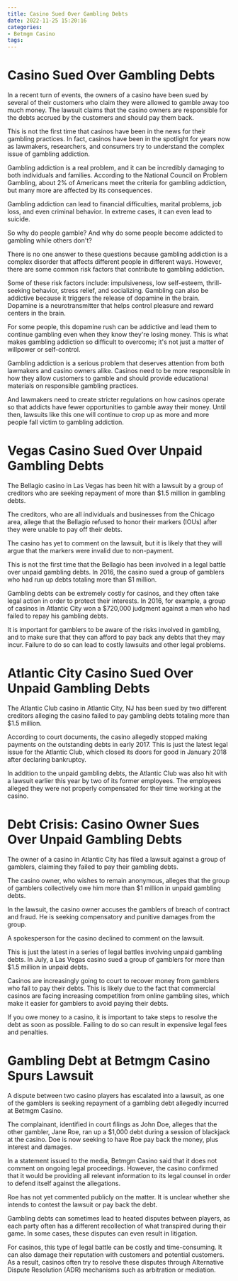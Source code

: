 ```yaml
---
title: Casino Sued Over Gambling Debts
date: 2022-11-25 15:20:16
categories:
- Betmgm Casino
tags:
---
```



#  Casino Sued Over Gambling Debts

In a recent turn of events, the owners of a casino have been sued by several of their customers who claim they were allowed to gamble away too much money. The lawsuit claims that the casino owners are responsible for the debts accrued by the customers and should pay them back.

This is not the first time that casinos have been in the news for their gambling practices. In fact, casinos have been in the spotlight for years now as lawmakers, researchers, and consumers try to understand the complex issue of gambling addiction.

Gambling addiction is a real problem, and it can be incredibly damaging to both individuals and families. According to the National Council on Problem Gambling, about 2% of Americans meet the criteria for gambling addiction, but many more are affected by its consequences.

Gambling addiction can lead to financial difficulties, marital problems, job loss, and even criminal behavior. In extreme cases, it can even lead to suicide.

So why do people gamble? And why do some people become addicted to gambling while others don't?


There is no one answer to these questions because gambling addiction is a complex disorder that affects different people in different ways. However, there are some common risk factors that contribute to gambling addiction.

Some of these risk factors include: impulsiveness, low self-esteem, thrill-seeking behavior, stress relief, and socializing. Gambling can also be addictive because it triggers the release of dopamine in the brain. Dopamine is a neurotransmitter that helps control pleasure and reward centers in the brain.

For some people, this dopamine rush can be addictive and lead them to continue gambling even when they know they're losing money. This is what makes gambling addiction so difficult to overcome; it's not just a matter of willpower or self-control.

Gambling addiction is a serious problem that deserves attention from both lawmakers and casino owners alike. Casinos need to be more responsible in how they allow customers to gamble and should provide educational materials on responsible gambling practices.

And lawmakers need to create stricter regulations on how casinos operate so that addicts have fewer opportunities to gamble away their money. Until then, lawsuits like this one will continue to crop up as more and more people fall victim to gambling addiction.

#  Vegas Casino Sued Over Unpaid Gambling Debts

The Bellagio casino in Las Vegas has been hit with a lawsuit by a group of creditors who are seeking repayment of more than $1.5 million in gambling debts.

The creditors, who are all individuals and businesses from the Chicago area, allege that the Bellagio refused to honor their markers (IOUs) after they were unable to pay off their debts.

The casino has yet to comment on the lawsuit, but it is likely that they will argue that the markers were invalid due to non-payment.

This is not the first time that the Bellagio has been involved in a legal battle over unpaid gambling debts. In 2016, the casino sued a group of gamblers who had run up debts totaling more than $1 million.

Gambling debts can be extremely costly for casinos, and they often take legal action in order to protect their interests. In 2016, for example, a group of casinos in Atlantic City won a $720,000 judgment against a man who had failed to repay his gambling debts.

It is important for gamblers to be aware of the risks involved in gambling, and to make sure that they can afford to pay back any debts that they may incur. Failure to do so can lead to costly lawsuits and other legal problems.

#  Atlantic City Casino Sued Over Unpaid Gambling Debts

The Atlantic Club casino in Atlantic City, NJ has been sued by two different creditors alleging the casino failed to pay gambling debts totaling more than $1.5 million.

According to court documents, the casino allegedly stopped making payments on the outstanding debts in early 2017. This is just the latest legal issue for the Atlantic Club, which closed its doors for good in January 2018 after declaring bankruptcy.

In addition to the unpaid gambling debts, the Atlantic Club was also hit with a lawsuit earlier this year by two of its former employees. The employees alleged they were not properly compensated for their time working at the casino.

# Debt Crisis: Casino Owner Sues Over Unpaid Gambling Debts

The owner of a casino in Atlantic City has filed a lawsuit against a group of gamblers, claiming they failed to pay their gambling debts.

The casino owner, who wishes to remain anonymous, alleges that the group of gamblers collectively owe him more than $1 million in unpaid gambling debts.

In the lawsuit, the casino owner accuses the gamblers of breach of contract and fraud. He is seeking compensatory and punitive damages from the group.

A spokesperson for the casino declined to comment on the lawsuit.

This is just the latest in a series of legal battles involving unpaid gambling debts. In July, a Las Vegas casino sued a group of gamblers for more than $1.5 million in unpaid debts.

Casinos are increasingly going to court to recover money from gamblers who fail to pay their debts. This is likely due to the fact that commercial casinos are facing increasing competition from online gambling sites, which make it easier for gamblers to avoid paying their debts.

If you owe money to a casino, it is important to take steps to resolve the debt as soon as possible. Failing to do so can result in expensive legal fees and penalties.

#  Gambling Debt at Betmgm Casino Spurs Lawsuit

A dispute between two casino players has escalated into a lawsuit, as one of the gamblers is seeking repayment of a gambling debt allegedly incurred at Betmgm Casino.

The complainant, identified in court filings as John Doe, alleges that the other gambler, Jane Roe, ran up a $1,000 debt during a session of blackjack at the casino. Doe is now seeking to have Roe pay back the money, plus interest and damages.

In a statement issued to the media, Betmgm Casino said that it does not comment on ongoing legal proceedings. However, the casino confirmed that it would be providing all relevant information to its legal counsel in order to defend itself against the allegations.

Roe has not yet commented publicly on the matter. It is unclear whether she intends to contest the lawsuit or pay back the debt.

Gambling debts can sometimes lead to heated disputes between players, as each party often has a different recollection of what transpired during their game. In some cases, these disputes can even result in litigation.

For casinos, this type of legal battle can be costly and time-consuming. It can also damage their reputation with customers and potential customers. As a result, casinos often try to resolve these disputes through Alternative Dispute Resolution (ADR) mechanisms such as arbitration or mediation.